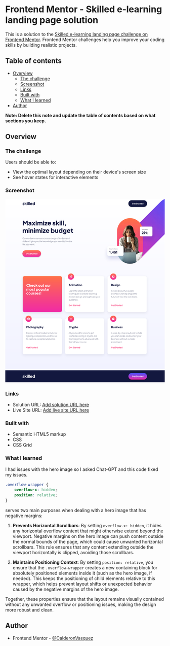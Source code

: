 # Frontend Mentor - Skilled e-learning landing page solution

This is a solution to the [Skilled e-learning landing page challenge on Frontend Mentor](https://www.frontendmentor.io/challenges/skilled-elearning-landing-page-S1ObDrZ8q). Frontend Mentor challenges help you improve your coding skills by building realistic projects.

## Table of contents

- [Overview](#overview)
  - [The challenge](#the-challenge)
  - [Screenshot](#screenshot)
  - [Links](#links)
  - [Built with](#built-with)
  - [What I learned](#what-i-learned)
- [Author](#author)

**Note: Delete this note and update the table of contents based on what sections you keep.**

## Overview

### The challenge

Users should be able to:

- View the optimal layout depending on their device's screen size
- See hover states for interactive elements

### Screenshot

![Skilled E-Learning Landing Page](/image/SS-%20Skilled%20e-learning%20landing%20page.png)

### Links

- Solution URL: [Add solution URL here](https://your-solution-url.com)
- Live Site URL: [Add live site URL here](https://your-live-site-url.com)

### Built with

- Semantic HTML5 markup
- CSS
- CSS Grid

### What I learned

I had issues with the hero image so I asked Chat-GPT and this code fixed my issues.

```css
.overflow-wrapper {
    overflow-x: hidden;
    position: relative;
}
```

serves two main purposes when dealing with a hero image that has negative margins:

1. **Prevents Horizontal Scrollbars**: By setting `overflow-x: hidden`, it hides any horizontal overflow content that might otherwise extend beyond the viewport. Negative margins on the hero image can push content outside the normal bounds of the page, which could cause unwanted horizontal scrollbars. This rule ensures that any content extending outside the viewport horizontally is clipped, avoiding those scrollbars.

2. **Maintains Positioning Context**: By setting `position: relative`, you ensure that the `.overflow-wrapper` creates a new containing block for absolutely positioned elements inside it (such as the hero image, if needed). This keeps the positioning of child elements relative to this wrapper, which helps prevent layout shifts or unexpected behavior caused by the negative margins of the hero image.

Together, these properties ensure that the layout remains visually contained without any unwanted overflow or positioning issues, making the design more robust and clean.

## Author

- Frontend Mentor - [@CalderonVasquez](https://www.frontendmentor.io/profile/CalderonVasquez)
